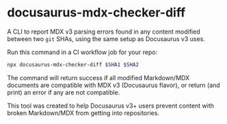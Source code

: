 # docusaurus-mdx-checker-diff

A CLI to report MDX v3 parsing errors found in any content modified between two `git` SHAs, using the same setup as Docusaurus v3 uses.

Run this command in a CI workflow job for your repo:

```bash
npx docusaurus-mdx-checker-diff $SHA1 $SHA2
```

The command will return success if all modified Markdown/MDX documents are compatible with MDX v3 (Docusaurus flavor), or return (and print) an error if any are not compatible.

This tool was created to help Docusaurus v3+ users prevent content with broken Markdown/MDX from getting into repositories.

<TestInvalidMDXElement>
